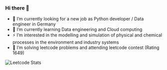### Hi there 👋

<!--
**nonmean/nonmean** is a ✨ _special_ ✨ repository because its `README.md` (this file) appears on your GitHub profile.

Here are some ideas to get you started:

- 🔭 I’m currently working on ...
- 🌱 I’m currently learning ...
- 👯 I’m looking to collaborate on ...
- 🤔 I’m looking for help with ...
- 💬 Ask me about ...
- 📫 How to reach me: ...
- 😄 Pronouns: ...
- ⚡ Fun fact: ...
-->

- 💬 I’m currently looking for a new job as Python developer / Data engineer in Germany
- 🌱 I’m currently learning Data engineering and Cloud computing
- ⚡ I’m interested in the modelling and simulation of physical and chemical processes in the environment and industry systems
- 🔭 I’m solving leetcode problems and attending leetcode contest (Rating 1649)

![Leetcode Stats](https://leetcode.card.workers.dev/?username=nonmean&theme=auto)


<!--
 -- [![Anurag's github stats](https://github-readme-stats.vercel.app/api?username=nonmean&count_private=true)](https://github.com/nonmean/github-readme-stats)
-->
